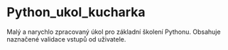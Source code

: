 # Python_ukol_kucharka
Malý a narychlo zpracovaný úkol pro základní školení Pythonu. Obsahuje naznačené validace vstupů od uživatele.
